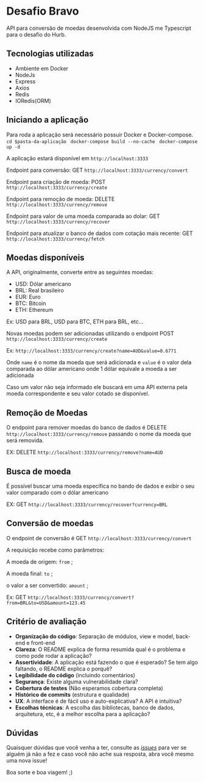 # Desafio Bravo

API para conversão de moedas desenvolvida com NodeJS me Typescript para o desafio do Hurb.

## Tecnologias utilizadas

- Ambiente em Docker
- NodeJs
- Express
- Axios
- Redis
- IORedis(ORM)

## Iniciando a aplicação
Para roda a aplicação será necessário possuir Docker e Docker-compose.
` cd $pasta-da-aplicação`
` docker-compose build --no-cache`
` docker-compose up -d`

A aplicação estará disponível em `http://localhost:3333`

Endpoint para conversão: GET `http://localhost:3333/currency/convert`

Endpoint para criação de moeda: POST `http://localhost:3333/currency/create`

Endpoint para remoção de moeda: DELETE `http://localhost:3333/currency/remove`

Endpoint para valor de uma moeda comparada ao dolar: GET `http://localhost:3333/currency/recover`

Endpoint para atualizar o banco de dados com cotação mais recente: GET `http://localhost:3333/currency/fetch`

## Moedas disponíveis
A API, originalmente, converte entre as seguintes moedas:

- USD: Dólar americano
- BRL: Real brasileiro
- EUR: Euro
- BTC: Bitcoin
- ETH: Ethereum

Ex: USD para BRL, USD para BTC, ETH para BRL, etc...

Novas moedas podem ser adicionadas utilizando o endpoint POST `http://localhost:3333/currency/create`

Ex: `http://localhost:3333/currency/create?name=AUD&value=0.6771`

Onde `name` é o nome da moeda que será adicionada e `value` é o valor dela comparada ao dólar americano onde 1 dólar equivale a moeda a ser adicionada

Caso um valor não seja informado ele buscará em uma API externa pela moeda correspondente e seu valor cotado se disponível.

## Remoção de Moedas

O endpoint para remover moedas do banco de dados é DELETE `http://localhost:3333/currency/remove`
passando o nome da moeda que será removida.

EX: DELETE `http://localhost:3333/currency/remove?name=AUD`

## Busca de moeda

É possível buscar uma moeda específica no bando de dados e exibir o seu valor comparado com o dólar americano

EX: GET `http://localhost:3333/currency/recover?currency=BRL`

## Conversão de moedas

O endpoint de conversão é GET `http://localhost:3333/currency/convert`

A requisição recebe como parâmetros:

A moeda de origem: `from` ;

A moeda final: `to` ;

o valor a ser convertido: `amount` ;

Ex: GET `http://localhost:3333/currency/convert?from=BRL&to=USD&amount=123.45`


## Critério de avaliação

-   **Organização do código**: Separação de módulos, view e model, back-end e front-end
-   **Clareza**: O README explica de forma resumida qual é o problema e como pode rodar a aplicação?
-   **Assertividade**: A aplicação está fazendo o que é esperado? Se tem algo faltando, o README explica o porquê?
-   **Legibilidade do código** (incluindo comentários)
-   **Segurança**: Existe alguma vulnerabilidade clara?
-   **Cobertura de testes** (Não esperamos cobertura completa)
-   **Histórico de commits** (estrutura e qualidade)
-   **UX**: A interface é de fácil uso e auto-explicativa? A API é intuitiva?
-   **Escolhas técnicas**: A escolha das bibliotecas, banco de dados, arquitetura, etc, é a melhor escolha para a aplicação?

## Dúvidas

Quaisquer dúvidas que você venha a ter, consulte as [_issues_](https://github.com/HurbCom/challenge-bravo/issues) para ver se alguém já não a fez e caso você não ache sua resposta, abra você mesmo uma nova issue!

Boa sorte e boa viagem! ;)
